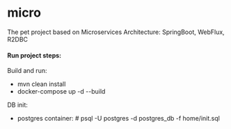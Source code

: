 # micro
The pet project based on Microservices Architecture: SpringBoot, WebFlux, R2DBC 

#### Run project steps:

Build and run:
- mvn clean install
- docker-compose up -d --build

DB init:
- postgres container: # psql -U postgres -d postgres_db -f home/init.sql
